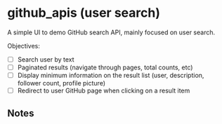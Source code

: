 # github_apis (user search)

A simple UI to demo GitHub search API, mainly focused on user search.

Objectives:

- [ ] Search user by text
- [ ] Paginated results (navigate through pages, total counts, etc)
- [ ] Display minimum information on the result list (user, description, follower count, profile picture)
- [ ] Redirect to user GitHub page when clicking on a result item

## Notes
